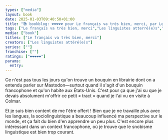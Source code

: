 ```yaml
---
types: ["media"]
layout: book
date: 2025-01-03T09:40:50+01:00
title: "📚 bookblog: ❤️❤️❤️❤️❤️ pour Le français va très bien, merci, par Les linguistes atterré(e)s"
tags: ["Le français va très bien, merci","Les linguistes atterré(e)s","French","Académie française","linguistics","sociolinguistics"]
media: ["book"]
titles: ["Le français va très bien, merci"]
creators: ["Les linguistes attéré(e)s"]
series: [""]
franchise: [""]
ratings: ["❤️❤️❤️❤️❤️"]
params:
  entry:
---
```


Ce n'est pas tous les jours qu'on trouve un bouquin en librairie dont on a entendu parler sur Mastodon—surtout quand il s'agit d'un bouquin francophone et qu'on habite aux États-Unis. C'est pour ça que j'ai su que je devais absolument m'offrir ce petit « tract » quand je l'ai vu en visite à Colmar.

Et je suis bien content de me l'être offert ! Bien que je ne travaille plus avec les langues, la sociolinguistique a beaucoup influencé ma perspective sur le monde, et ça fait du bien d'en apprendre un peu plus. C'est encore plus intéressant dans un context francophone, où je trouve que le snobisme linguistique est bien trop courant.
